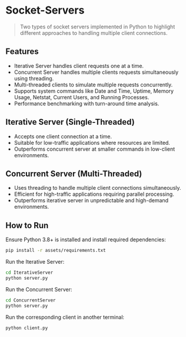 # Socket-Servers
>Two types of socket servers implemented in Python to highlight different approaches to handling multiple client connections.

## Features

* Iterative Server handles client requests one at a time.
* Concurrent Server handles multiple clients requests simultaneously using threading.
* Multi-threaded clients to simulate multiple requests concurrently.
* Supports system commands like Date and Time, Uptime, Memory Usage, Netstat, Current Users, and Running Processes.
* Performance benchmarking with turn-around time analysis.

## Iterative Server (Single-Threaded)

* Accepts one client connection at a time.
* Suitable for low-traffic applications where resources are limited.
* Outperforms concurrent server at smaller commands in low-client environments.

## Concurrent Server (Multi-Threaded)

* Uses threading to handle multiple client connections simultaneously.
* Efficient for high-traffic applications requiring parallel processing.
* Outperforms iterative server in unpredictable and high-demand environments.

## How to Run
Ensure Python 3.8+ is installed and install required dependencies:
```bash
pip install -r assets/requirements.txt
```

Run the Iterative Server:
```bash
cd IterativeServer
python server.py
```

Run the Concurrent Server:
```bash
cd ConcurrentServer
python server.py
```

Run the corresponding client in another terminal:
```bash
python client.py
```
